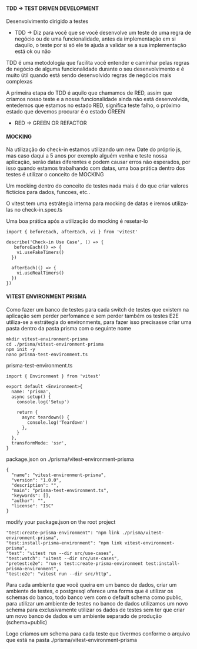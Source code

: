 #### TDD -> TEST DRIVEN DEVELOPMENT

Desenvolvimento dirigido a testes

- TDD -> Diz para você que se você desenvolve um teste de uma regra de negócio ou de uma funcionalidade, antes da implementação em si daquilo, o teste por si só ele te ajuda a validar se a sua implementação está ok ou não

TDD é uma metodologia que facilita você entender e caminhar pelas regras de negócio de alguma funcionalidade durante o seu desenvolvimento e é muito útil quando está sendo desenvolvido regras de negócios mais complexas

A primeira etapa do TDD é aquilo que chamamos de RED, assim que criamos nosso teste e a nossa funcionalidade ainda não está desenvolvida, entedemos que estamos no estado RED, significa teste falho, o próximo estado que devemos procurar é o estado GREEN

- RED -> GREEN OR REFACTOR

#### MOCKING

Na utilização do check-in estamos utilizando um new Date do próprio js, mas caso daqui a 5 anos por exemplo alguém venha e teste nossa aplicação, serão datas diferentes e podem causar erros não esperados, por isso quando estamos trabalhando com datas, uma boa prática dentro dos testes é utilizar o conceito de MOCKING

Um mocking dentro do conceito de testes nada mais é do que criar valores fictícios para dados, funcoes, etc..

O vitest tem uma estrátegia interna para mocking de datas e iremos utiliza-las no check-in.spec.ts

Uma boa prática após a utilização do mocking é resetar-lo

```
import { beforeEach, afterEach, vi } from 'vitest'

describe('Check-in Use Case', () => {
   beforeEach(() => {
    vi.useFakeTimers()
  })

  afterEach(() => {
    vi.useRealTimers()
  })
})
```

#### VITEST ENVIRONMENT PRISMA

Como fazer um banco de testes para cada switch de testes que existem na aplicação sem perder perfomance e sem perder também os testes E2E
utiliza-se a estrátegia do environments, para fazer isso precisasse criar uma pasta dentro da pasta prisma com o seguinte nome

```
mkdir vitest-environment-prisma
cd ./prisma/vitest-environment-prisma
npm init -y
nano prisma-test-environment.ts
```

prisma-test-environment.ts

```
import { Environment } from 'vitest'

export default <Environment>{
  name: 'prisma',
  async setup() {
    console.log('Setup')

    return {
      async teardown() {
        console.log('Teardown')
      },
    }
  },
  transformMode: 'ssr',
}
```

package.json on ./prisma/vitest-environment-prisma

```
{
  "name": "vitest-environment-prisma",
  "version": "1.0.0",
  "description": "",
  "main": "prisma-test-environment.ts",
  "keywords": [],
  "author": "",
  "license": "ISC"
}
```

modify your package.json on the root project

```
"test:create-prisma-environment": "npm link ./prisma/vitest-environment-prisma",
"test:install-prisma-environment": "npm link vitest-environment-prisma",
"test": "vitest run --dir src/use-cases",
"test:watch": "vitest --dir src/use-cases",
"pretest:e2e": "run-s test:create-prisma-environment test:install-prisma-environment",
"test:e2e": "vitest run --dir src/http",
```

Para cada ambiente que você queira em um banco de dados, criar um ambiente de testes, o postgresql oferece uma forma que é utilizar os schemas do banco, todo banco vem com o default schema como public, para utilizar um ambiente de testes no banco de dados utilizamos um novo schema para exclusivamente utilizar os dados de testes sem ter que criar um novo banco de dados e um ambiente separado de produção (schema=public)

Logo criamos um schema para cada teste que tivermos conforme o arquivo que está na pasta ./prisma/vitest-environment-prisma